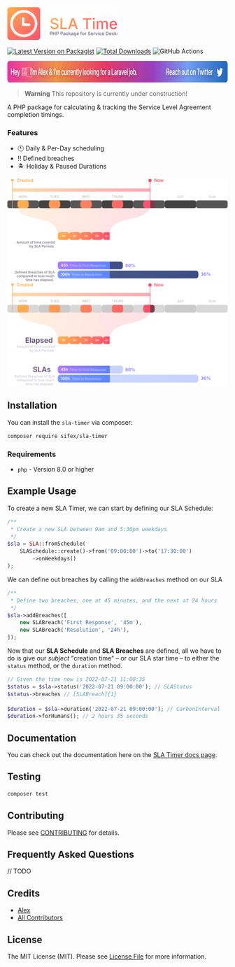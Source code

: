 <img src="https://github.com/sifex/sla-timer/raw/HEAD/.github/assets/logo.svg?" width="50%" alt="Logo for SLA Timer">

[![Latest Version on Packagist](https://img.shields.io/packagist/v/sifex/sla-timer.svg?style=flat&labelColor=2c353c)](https://packagist.org/packages/sifex/sla-timer)
[![Total Downloads](https://img.shields.io/packagist/dt/sifex/sla-timer.svg?style=flat&labelColor=2c353c)](https://packagist.org/packages/sifex/sla-timer)
![GitHub Actions](https://github.com/sifex/sla-timer/actions/workflows/main.yml/badge.svg)

<a href="https://twitter.com/sifex/status/1548374115815346178">
<img src="https://github.com/sifex/sla-timer/raw/HEAD/.github/assets/hiring.svg?" alt="Hi, I'm Alex & I'm currently looking for a Laravel job. Please reach out to me via twitter, or click this link." height="49">
</a>

> **Warning**
> This repository is currently under construction!  


A PHP package for calculating & tracking the Service Level Agreement completion timings.

### Features

- 🕚 Daily & Per-Day scheduling
- ‼️ Defined breaches
- 🏝 Holiday & Paused Durations


![Basic SLA Format](https://github.com/sifex/sla-timer/raw/HEAD/docs/public/images/sla_basic_dark.svg#gh-dark-mode-only)
![Basic SLA Format](https://github.com/sifex/sla-timer/raw/HEAD/docs/public/images/sla_basic_light.svg#gh-light-mode-only)

## Installation

You can install the `sla-timer` via composer:

```bash
composer require sifex/sla-timer
```

### Requirements

- `php` - Version 8.0 or higher

## Example Usage

To create a new SLA Timer, we can start by defining our SLA Schedule:

```php {5-6}
/**
 * Create a new SLA between 9am and 5:30pm weekdays
 */
$sla = SLA::fromSchedule(
    SLASchedule::create()->from('09:00:00')->to('17:30:00')
        ->onWeekdays()
);
```

We can define out breaches by calling the `addBreaches` method on our SLA

```php {5-6}
/**
 * Define two breaches, one at 45 minutes, and the next at 24 hours
 */
$sla->addBreaches([
    new SLABreach('First Response', '45m'),
    new SLABreach('Resolution', '24h'),
]);
```

Now that our **SLA Schedule** and **SLA Breaches** are defined, all we have to do is give our _subject_ "creation time" – or our SLA star time – to either the `status` method, or the `duration` method.

```php
// Given the time now is 2022-07-21 11:00:35 
$status = $sla->status('2022-07-21 09:00:00'); // SLAStatus
$status->breaches // [SLABreach]{1}

$duration = $sla->duration('2022-07-21 09:00:00'); // CarbonInterval
$duration->forHumans(); // 2 hours 35 seconds
```

## Documentation

You can check out the documentation here on the [SLA Timer docs page](https://sifex.github.io/sla-timer).

## Testing

```bash
composer test
```

## Contributing

Please see [CONTRIBUTING](CONTRIBUTING.md) for details.

## Frequently Asked Questions

// TODO

## Credits

-   [Alex](https://github.com/sifex)
-   [All Contributors](../../contributors)

## License

The MIT License (MIT). Please see [License File](LICENSE.md) for more information.